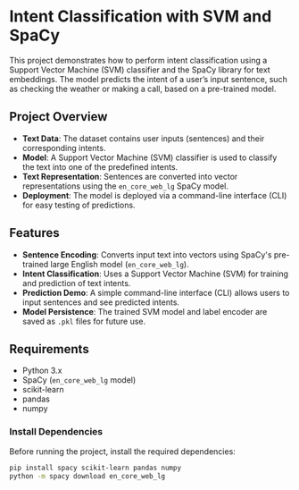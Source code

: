 # Intent Classification with SVM and SpaCy

This project demonstrates how to perform intent classification using a Support Vector Machine (SVM) classifier and the SpaCy library for text embeddings. The model predicts the intent of a user’s input sentence, such as checking the weather or making a call, based on a pre-trained model.

## Project Overview

- **Text Data**: The dataset contains user inputs (sentences) and their corresponding intents.
- **Model**: A Support Vector Machine (SVM) classifier is used to classify the text into one of the predefined intents.
- **Text Representation**: Sentences are converted into vector representations using the `en_core_web_lg` SpaCy model.
- **Deployment**: The model is deployed via a command-line interface (CLI) for easy testing of predictions.

## Features

- **Sentence Encoding**: Converts input text into vectors using SpaCy's pre-trained large English model (`en_core_web_lg`).
- **Intent Classification**: Uses a Support Vector Machine (SVM) for training and prediction of text intents.
- **Prediction Demo**: A simple command-line interface (CLI) allows users to input sentences and see predicted intents.
- **Model Persistence**: The trained SVM model and label encoder are saved as `.pkl` files for future use.

## Requirements

- Python 3.x
- SpaCy (`en_core_web_lg` model)
- scikit-learn
- pandas
- numpy

### Install Dependencies

Before running the project, install the required dependencies:

```bash
pip install spacy scikit-learn pandas numpy
python -m spacy download en_core_web_lg
